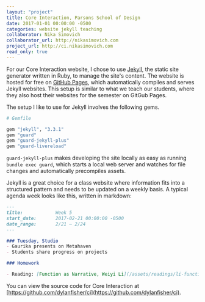 ```yaml
---
layout: "project"
title: Core Interaction, Parsons School of Design
date: 2017-01-01 00:00:00 -0500
categories: website jekyll teaching
collaborator: Nika Simovich
collaborator_url: http://nikasimovich.com
project_url: http://ci.nikasimovich.com
read_only: true
---
```


For our Core Interaction website, I chose to use [Jekyll](https://jekyllrb.com/), the static site generator written in Ruby, to manage the site's content. The website is hosted for free on [GitHub Pages](https://pages.github.com/), which automatically compiles and serves Jekyll websites. This setup is similar to what we teach our students, where they also host their websites for the semester on GitGub Pages.

The setup I like to use for Jekyll involves the following gems.

```ruby
# Gemfile

gem "jekyll", "3.3.1"
gem "guard"
gem "guard-jekyll-plus"
gem "guard-livereload"
```

`guard-jekyll-plus` makes developing the site locally as easy as running `bundle exec guard`, which starts a local web server and watches for file changes and automatically precompiles assets.

Jekyll is a great choice for a class website where information fits into a structured pattern and needs to be updated on a weekly basis. A typical agenda week looks like this, written in markdown:

```markdown
---
title:            Week 5
start_date:       2017-02-21 00:00:00 -0500
date_range:       2/21 – 2/24
---

### Tuesday, Studio
- Gaurika presents on Metahaven
- Students share progress on projects

### Homework

- Reading: [Function as Narrative, Weiyi Li](/assets/readings/li-function-as-narrative.pdf)
```

You can view the source code for Core Interaction at [https://github.com/dylanfisher/ci](https://github.com/dylanfisher/ci).
